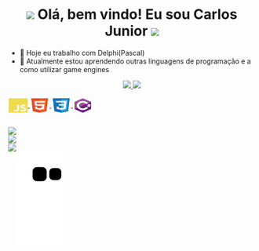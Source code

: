 <h1 align="center">
<img src="https://media.giphy.com/media/hvRJCLFzcasrR4ia7z/giphy.gif" width="28">
Olá, bem vindo! Eu sou Carlos Junior <img src="https://media.giphy.com/media/12oufCB0MyZ1Go/giphy.gif" width="50">
</h1>


- 🔭 Hoje eu trabalho com Delphi(Pascal)
- 🌱 Atualmente estou aprendendo outras linguagens de programação e a como utilizar game engines

<div align="center">
  <a href="https://github.com/Theuraim">
  <img height="180em" src="https://github-readme-stats.vercel.app/api?username=Theuraim&show_icons=true&theme=tokyonight&include_all_commits=true&count_private=true"/>
  <img height="180em" src="https://github-readme-stats.vercel.app/api/top-langs/?username=Theuraim&layout=compact&langs_count=7&theme=tokyonight"/>
</div>
  
<div style="display: inline_block"><br>
  <img align="center" alt="Rafa-Js" height="30" width="40" src="https://raw.githubusercontent.com/devicons/devicon/master/icons/javascript/javascript-plain.svg">
  <img align="center" alt="Rafa-HTML" height="30" width="40" src="https://raw.githubusercontent.com/devicons/devicon/master/icons/html5/html5-original.svg">
  <img align="center" alt="Rafa-CSS" height="30" width="40" src="https://raw.githubusercontent.com/devicons/devicon/master/icons/css3/css3-original.svg">
  <img align="center" alt="Rafa-Csharp" height="30" width="40" src="https://raw.githubusercontent.com/devicons/devicon/master/icons/csharp/csharp-original.svg">
</div>
 
  ##
  
<div>
  <a href="https://www.instagram.com/theuraim/" target="_blank"><img align= "left" src="https://img.shields.io/badge/-Instagram-%23E4405F?style=for-the-badge&logo=instagram&logoColor=white" target="_blank"></a> 
  <br />
  <a href = "mailto:carlosjunior026@hotmail.com"><img align = "left" src="https://img.shields.io/badge/-Outlook-%23333?style=for-the-badge&logo=outlook&logoColor=dark" target="_blank"></a>
  <br />
  <a href="https://www.linkedin.com/in/carlos-j%C3%BAnior-72329414b/" target="_blank"><img align = "left" src="https://img.shields.io/badge/-LinkedIn-%230077B5?style=for-the-badge&logo=linkedin&logoColor=dark" target="_blank"></a> 
  
 ![Snake animation](https://github.com/Theuraim/Theuraim/blob/output/github-contribution-grid-snake.svg)
</div>
